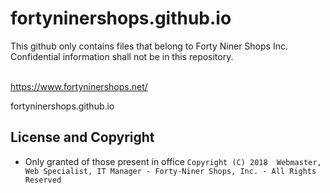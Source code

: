 # fortyninershops.github.io

This github only contains files that belong to Forty Niner Shops Inc. <br/>
Confidential information shall not be in this repository. <br/> <br/>

https://www.fortyninershops.net/

fortyninershops.github.io

## License and Copyright
- Only granted of those present in office
  `Copyright (C) 2018  Webmaster, Web Specialist, IT Manager - Forty-Niner Shops, Inc. - All Rights Reserved`
